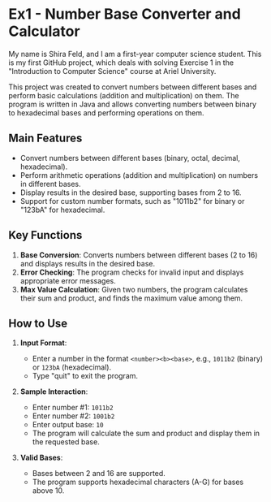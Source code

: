 # Ex1 - Number Base Converter and Calculator

My name is Shira Feld, and I am a first-year computer science student. This is my first GitHub project, which deals with solving Exercise 1 in the "Introduction to Computer Science" course at Ariel University.

This project was created to convert numbers between different bases and perform basic calculations (addition and multiplication) on them. The program is written in Java and allows converting numbers between binary to hexadecimal bases and performing operations on them.

## Main Features

- Convert numbers between different bases (binary, octal, decimal, hexadecimal).
- Perform arithmetic operations (addition and multiplication) on numbers in different bases.
- Display results in the desired base, supporting bases from 2 to 16.
- Support for custom number formats, such as "1011b2" for binary or "123bA" for hexadecimal.

## Key Functions

1. **Base Conversion**: Converts numbers between different bases (2 to 16) and displays results in the desired base.
2. **Error Checking**: The program checks for invalid input and displays appropriate error messages.
3. **Max Value Calculation**: Given two numbers, the program calculates their sum and product, and finds the maximum value among them.

## How to Use

1. **Input Format**:
   - Enter a number in the format `<number><b><base>`, e.g., `1011b2` (binary) or `123bA` (hexadecimal).
   - Type "quit" to exit the program.

2. **Sample Interaction**:
   - Enter number #1: `1011b2`
   - Enter number #2: `1001b2`
   - Enter output base: `10`
   - The program will calculate the sum and product and display them in the requested base.

3. **Valid Bases**:
   - Bases between 2 and 16 are supported.
   - The program supports hexadecimal characters (A-G) for bases above 10.
